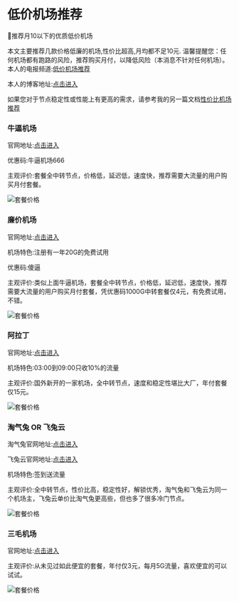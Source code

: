 # 低价机场推荐
🚀推荐月10以下的优质低价机场

本文主要推荐几款价格低廉的机场,性价比超高,月均都不足10元. 温馨提醒您：任何机场都有跑路的风险，推荐购买月付，以降低风险（本消息不针对任何机场）。本人的电报频道:[低价机场推荐](https://t.me/dijiajichangtuijian)

本人的博客地址:[点击进入 ](https://sites.google.com/view/dijiajichang)

如果您对于节点稳定性或性能上有更高的需求，请参考我的另一篇文档[性价比机场推荐](https://github.com/KaWaIDeSuNe/xingjiabijichang)


### 牛逼机场

官网地址:[点击进入](https://fast.6bcloud.top/#/register?code=LEgSeDmU)

优惠码:牛逼机场666

主观评价:套餐全中转节点，价格低，延迟低，速度快，推荐需要大流量的用户购买月付套餐。

![套餐价格](https://github.com/KaWaIDeSuNe/dijiajichang/assets/34272737/41a7d9b7-2de3-4a08-9591-977f4af985df)



### 廉价机场

官网地址:[点击进入](https://廉价机场.com/#/register?code=YGKMsx4B)

机场特色:注册有一年20G的免费试用

优惠码:傻逼

主观评价:类似上面牛逼机场，套餐全中转节点，价格低，延迟低，速度快，推荐需要大流量的用户购买月付套餐，凭优惠码1000G中转套餐仅4元，有免费试用，不错。

![套餐价格](https://github.com/KaWaIDeSuNe/dijiajichang/assets/34272737/2e478e83-3039-4dcb-9fa7-e0329b2b2e4b)

### 阿拉丁

官网地址:[点击进入](https://www.aladingnet.com/register?aff=Xbkrk4U4K9)

机场特色:03:00到09:00只收10%的流量

主观评价:国外新开的一家机场，全中转节点，速度和稳定性堪比大厂，年付套餐仅15元。

![套餐价格](https://github.com/KaWaIDeSuNe/dijiajichang/assets/34272737/6f7d7b71-6dec-496e-876d-89551531390c)


### 淘气兔 OR 飞兔云

淘气兔官网地址:[点击进入](https://vip.taoqitu.pro/index.html?register=5P3PPWZM)

飞兔云官网地址:[点击进入](https://xn--9kq10e0y7h.site/index.html?register=C0ZvbxgX)

机场特色:签到送流量

主观评价:全中转节点，性价比高，稳定性好，解锁优秀，淘气兔和飞兔云为同一个机场主，飞兔云单价比淘气兔更高些，但也多了很多冷门节点。


![套餐价格](https://github.com/KaWaIDeSuNe/dijiajichang/assets/34272737/accbdfd9-9a7b-4354-8dc2-e965da4f5708)

### 三毛机场
官网地址:[点击进入](https://smjcdh.com/#/register?code=MeNgAoac)

主观评价:从未见过如此便宜的套餐，年付仅3元，每月5G流量，喜欢便宜的可以试试。

![套餐价格](https://github.com/user-attachments/assets/2aa8dd26-a179-4a69-970b-598ab24e81b3)

